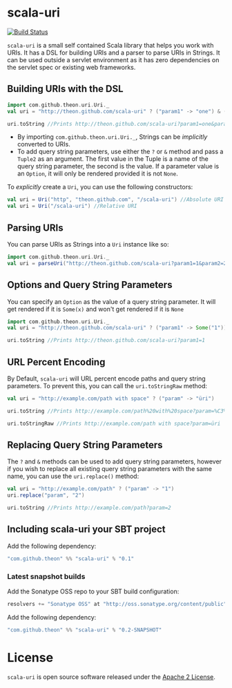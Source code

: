 # scala-uri

[![Build Status](https://secure.travis-ci.org/theon/scala-uri.png?branch=master)](https://travis-ci.org/theon/scala-uri)

`scala-uri` is a small self contained Scala library that helps you work with URIs. It has a DSL for building URIs and a parser to parse URIs in Strings. It can be used outside a servlet environment as it has zero dependencies on the servlet spec or existing web frameworks.

## Building URIs with the DSL

```scala
import com.github.theon.uri.Uri._
val uri = "http://theon.github.com/scala-uri" ? ("param1" -> "one") & ("param2" -> 2) & ("param3" -> true)

uri.toString //Prints http://theon.github.com/scala-uri?param1=one&param2=2&param3=true
```

* By importing `com.github.theon.uri.Uri._`, Strings can be _implicitly_ converted to URIs.
* To add query string parameters, use either the `?` or `&` method and pass a `Tuple2` as an argument. The first value in the Tuple is a name of the query string parameter, the second is the value. If a parameter value is an `Option`, it will only be rendered provided it is not `None`.

To _explicitly_ create a `Uri`, you can use the following constructors:

```scala
val uri = Uri("http", "theon.github.com", "/scala-uri") //Absolute URI
val uri = Uri("/scala-uri") //Relative URI
```

## Parsing URIs

You can parse URIs as Strings into a `Uri` instance like so:

```scala
import com.github.theon.uri.Uri._
val uri = parseUri("http://theon.github.com/scala-uri?param1=1&param2=2")
```

## Options and Query String Parameters

You can specify an `Option` as the value of a query string parameter. It will get rendered if it is `Some(x)` and won't get rendered if it is `None`

```scala
import com.github.theon.uri.Uri._
val uri = "http://theon.github.com/scala-uri" ? ("param1" -> Some("1")) & ("param2" -> None)

uri.toString //Prints http://theon.github.com/scala-uri?param1=1
```

## URL Percent Encoding

By Default, `scala-uri` will URL percent encode paths and query string parameters. To prevent this, you can call the `uri.toStringRaw` method:

```scala
val uri = "http://example.com/path with space" ? ("param" -> "üri")

uri.toString //Prints http://example.com/path%20with%20space?param=%C3%BCri

uri.toStringRaw //Prints http://example.com/path with space?param=üri
```

## Replacing Query String Parameters

The `?` and `&` methods can be used to add query string parameters, however if you wish to replace all existing query string parameters with the same name, you can use the `uri.replace()` method:

```scala
val uri = "http://example.com/path" ? ("param" -> "1")
uri.replace("param", "2")

uri.toString //Prints http://example.com/path?param=2
```

## Including scala-uri your SBT project

Add the following dependency:

```scala
"com.github.theon" %% "scala-uri" % "0.1"
```

### Latest snapshot builds

Add the Sonatype OSS repo to your SBT build configuration:

```scala
resolvers += "Sonatype OSS" at "http://oss.sonatype.org/content/public"
```

Add the following dependency:

```scala
"com.github.theon" %% "scala-uri" % "0.2-SNAPSHOT"
```

# License

`scala-uri` is open source software released under the [Apache 2 License](http://www.apache.org/licenses/LICENSE-2.0).